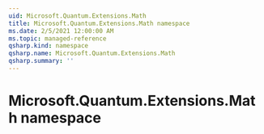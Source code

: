 ```yaml
---
uid: Microsoft.Quantum.Extensions.Math
title: Microsoft.Quantum.Extensions.Math namespace
ms.date: 2/5/2021 12:00:00 AM
ms.topic: managed-reference
qsharp.kind: namespace
qsharp.name: Microsoft.Quantum.Extensions.Math
qsharp.summary: ''
---
```


# Microsoft.Quantum.Extensions.Math namespace



